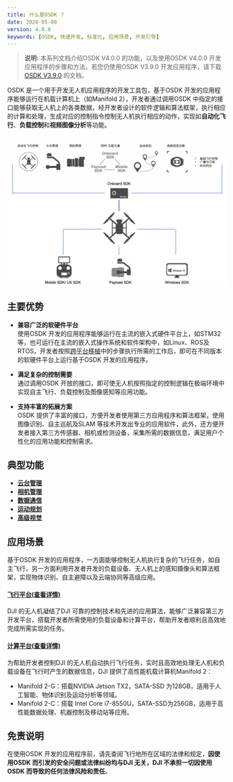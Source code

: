 ```yaml
---
title: 什么是OSDK ？
date: 2020-05-08
version: 4.0.0
keywords: [OSDK, 快速开发, 标准化, 应用场景, 开发引导]
---
```


> **说明:** 本系列文档介绍OSDK V4.0.0 的功能，以及使用OSDK V4.0.0 开发应用程序的步骤和方法，若您仍使用OSDK V3.9.0 开发应用程序，请下载[OSDK V3.9.0]() 的文档。

OSDK 是一个用于开发无人机应用程序的开发工具包，基于OSDK 开发的应用程序能够运行在机载计算机上（如Manifold 2），开发者通过调用OSDK 中指定的接口能够获取无人机上的各类数据，经开发者设计的软件逻辑和算法框架，执行相应的计算和处理，生成对应的控制指令控制无人机执行相应的动作，实现如**自动化飞行**、**负载控制**和**视频图像分析**等功能。
        
<div style="text-align: center"><p><span>
      <img src="../../images/OSDK-Features.png" width="650" style="vertical-align:middle" alt/></span></p>
</div>

## 主要优势
* **兼容广泛的软硬件平台**    
使用OSDK 开发的应用程序能够运行在主流的嵌入式硬件平台上，如STM32等，也可运行在主流的嵌入式操作系统和软件架构中，如Linux、ROS及RTOS，开发者按照[跨平台移植](../quickstart/porting.html)中的步骤执行所需的工作后，即可在不同版本的软硬件平台上运行基于OSDK 开发的应用程序。

* **满足复杂的控制需要**     
通过调用OSDK 开放的接口，即可使无人机按照指定的控制逻辑在极端环境中实现自主飞行、负载控制及图像感知等应用功能。

* **支持丰富的拓展方案**     
OSDK 提供了丰富的接口，方便开发者使用第三方应用程序和算法框架，使用图像识别、自主巡航及SLAM 等技术开发出专业的应用软件，此外，还方便开发者接入第三方传感器、相机或检测设备，采集所需的数据信息，满足用户个性化的应用功能和控制需求。

## 典型功能

* <a href="../tutorial/gimbal-manager.html"><b>云台管理</b></a>
* <a href="../tutorial/camera-manager.html"><b>相机管理</b></a>
* <a href="../tutorial/SDK-mop.html"><b>数据通信</b></a>
* <a href="../tutorial/motion-planning.html"><b>运动规划</b></a>
* <a href="../tutorial/advanced-sensing.html"><b>高级视觉</b></a>

## 应用场景
基于OSDK 开发的应用程序，一方面能够控制无人机执行复杂的飞行任务，如自主飞行，另一方面利用开发者开发的负载设备、无人机上的感知摄像头和算法框架，实现物体识别、自主避障以及云端协同等高级应用。

#### [飞行平台(查看详情)](https://www.dji.com/cn/products/compare-m200-series?site=brandsite&from=nav)
DJI 的无人机凝结了DJI 可靠的控制技术和先进的应用算法，能够广泛兼容第三方开发平台，搭载开发者所需使用的负载设备和计算平台，帮助开发者顺利且高效地完成所需实现的任务。

#### [计算平台(查看详情)](https://www.dji.com/cn/manifold-2)
为帮助开发者控制DJI 的无人机自动执行飞行任务，实时且高效地处理无人机和负载设备在飞行时产生的数据信息，DJI 提供了高性能机载计算机Manifold 2：      
* Manifold 2-G：搭载NVIDIA Jetson TX2，SATA-SSD 为128GB，适用于人工智能、物体识别及运动分析等领域。    
* Manifold 2-C：搭载 Intel Core i7-8550U，SATA-SSD为256GB，适用于高性能数据处理、机器控制及移动站等应用。   

## 免责说明
在使用OSDK 开发的应用程序前，请先查阅飞行地所在区域的法律和规定，**因使用OSDK 而引发的安全问题或法律纠纷均与DJI 无关，DJI 不承担一切因使用OSDK 而导致的任何法律风险和责任**。
